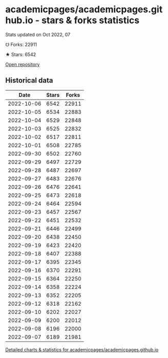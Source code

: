 # academicpages/academicpages.github.io - stars & forks statistics

Stats updated on Oct 2022, 07

☋ Forks: 22911

★ Stars: 6542

[Open repository](https://github.com/academicpages/academicpages.github.io)

## Historical data
| Date | Stars | Forks |
|------|-------|-------|
| 2022-10-06 | 6542 | 22911 | 
| 2022-10-05 | 6534 | 22883 | 
| 2022-10-04 | 6529 | 22848 | 
| 2022-10-03 | 6525 | 22832 | 
| 2022-10-02 | 6517 | 22811 | 
| 2022-10-01 | 6508 | 22785 | 
| 2022-09-30 | 6502 | 22760 | 
| 2022-09-29 | 6497 | 22729 | 
| 2022-09-28 | 6487 | 22697 | 
| 2022-09-27 | 6483 | 22676 | 
| 2022-09-26 | 6476 | 22641 | 
| 2022-09-25 | 6473 | 22618 | 
| 2022-09-24 | 6464 | 22594 | 
| 2022-09-23 | 6457 | 22567 | 
| 2022-09-22 | 6451 | 22532 | 
| 2022-09-21 | 6446 | 22499 | 
| 2022-09-20 | 6438 | 22450 | 
| 2022-09-19 | 6423 | 22420 | 
| 2022-09-18 | 6407 | 22388 | 
| 2022-09-17 | 6395 | 22345 | 
| 2022-09-16 | 6370 | 22291 | 
| 2022-09-15 | 6364 | 22250 | 
| 2022-09-14 | 6358 | 22224 | 
| 2022-09-13 | 6352 | 22205 | 
| 2022-09-12 | 6318 | 22162 | 
| 2022-09-10 | 6202 | 22027 | 
| 2022-09-09 | 6200 | 22012 | 
| 2022-09-08 | 6196 | 22000 | 
| 2022-09-07 | 6189 | 21981 | 


[Detailed charts & statistics for academicpages/academicpages.github.io](https://reviewgithub.com/rep/academicpages/academicpages.github.io)
